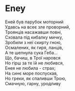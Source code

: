 ﻿# Eney <br />
Еней був парубок моторний <br />
Удавсь на всеє зле проворний, <br />
Троянців насажавши повні, <br />
Сховала під кибалку мичку, <br />
Зробили з неї скирту гною,    <br />
Осмалених, як гиря, ланців, <br />
А те шепнула сука Геба... <br />
Що, бачиш, в Трої наровся <br />
Но гірш за те їй не любився, <br />
Енея не любила - страх; <br />
На синє море поспускав, <br />
Но греки, як спаливши Трою, <br />
Смачную, гарну, уродливу <br />